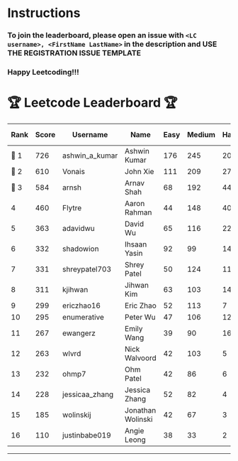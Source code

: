 # Instructions
### To join the leaderboard, please open an issue with `<LC username>, <FirstName LastName>` in the description and USE THE REGISTRATION ISSUE TEMPLATE
### Happy Leetcoding!!!


# 🏆 Leetcode Leaderboard 🏆

| Rank | Score | Username       | Name | Easy | Medium | Hard | Problems Solved |
|------|----------------|-----------------|-------------------|--------------|--------------|--------------|--------------|
| 🥇 1 | 726 | ashwin_a_kumar | Ashwin Kumar | 176 | 245 | 20 | 441 |
| 🥈 2 | 610 | Vonais | John Xie | 111 | 209 | 27 | 347 |
| 🥉 3 | 584 | arnsh | Arnav Shah | 68 | 192 | 44 | 304 |
| 4 | 460 | Flytre | Aaron Rahman | 44 | 148 | 40 | 232 |
| 5 | 363 | adavidwu | David Wu | 65 | 116 | 22 | 203 |
| 6 | 332 | shadowion | Ihsaan Yasin | 92 | 99 | 14 | 205 |
| 7 | 331 | shreypatel703 | Shrey Patel | 50 | 124 | 11 | 185 |
| 8 | 311 | kjihwan | Jihwan Kim | 63 | 103 | 14 | 180 |
| 9 | 299 | ericzhao16 | Eric Zhao | 52 | 113 | 7 | 172 |
| 10 | 295 | enumerative | Peter Wu | 47 | 106 | 12 | 165 |
| 11 | 267 | ewangerz | Emily Wang | 39 | 90 | 16 | 145 |
| 12 | 263 | wlvrd | Nick Walvoord | 42 | 103 | 5 | 150 |
| 13 | 232 | ohmp7 | Ohm Patel | 42 | 86 | 6 | 134 |
| 14 | 228 | jessicaa_zhang | Jessica Zhang | 52 | 82 | 4 | 138 |
| 15 | 185 | wolinskij | Jonathan Wolinski | 42 | 67 | 3 | 112 |
| 16 | 110 | justinbabe019 | Angie Leong | 38 | 33 | 2 | 73 |
---
